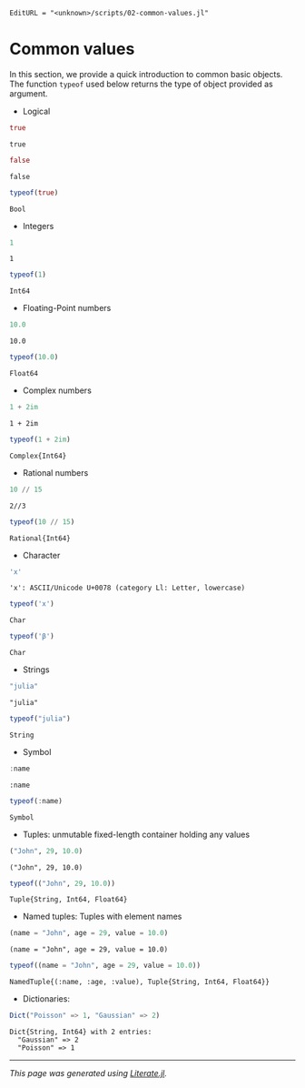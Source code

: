 ```@meta
EditURL = "<unknown>/scripts/02-common-values.jl"
```

# Common values

In this section, we provide a quick introduction to common basic objects. The function
`typeof` used below returns the type of object provided as argument.

- Logical

````julia
true
````

````
true
````

````julia
false
````

````
false
````

````julia
typeof(true)
````

````
Bool
````

- Integers

````julia
1
````

````
1
````

````julia
typeof(1)
````

````
Int64
````

- Floating-Point numbers

````julia
10.0
````

````
10.0
````

````julia
typeof(10.0)
````

````
Float64
````

- Complex numbers

````julia
1 + 2im
````

````
1 + 2im
````

````julia
typeof(1 + 2im)
````

````
Complex{Int64}
````

- Rational numbers

````julia
10 // 15
````

````
2//3
````

````julia
typeof(10 // 15)
````

````
Rational{Int64}
````

- Character

````julia
'x'
````

````
'x': ASCII/Unicode U+0078 (category Ll: Letter, lowercase)
````

````julia
typeof('x')
````

````
Char
````

````julia
typeof('β')
````

````
Char
````

- Strings

````julia
"julia"
````

````
"julia"
````

````julia
typeof("julia")
````

````
String
````

- Symbol

````julia
:name
````

````
:name
````

````julia
typeof(:name)
````

````
Symbol
````

- Tuples: unmutable fixed-length container holding any values

````julia
("John", 29, 10.0)
````

````
("John", 29, 10.0)
````

````julia
typeof(("John", 29, 10.0))
````

````
Tuple{String, Int64, Float64}
````

- Named tuples: Tuples with element names

````julia
(name = "John", age = 29, value = 10.0)
````

````
(name = "John", age = 29, value = 10.0)
````

````julia
typeof((name = "John", age = 29, value = 10.0))
````

````
NamedTuple{(:name, :age, :value), Tuple{String, Int64, Float64}}
````

- Dictionaries:

````julia
Dict("Poisson" => 1, "Gaussian" => 2)
````

````
Dict{String, Int64} with 2 entries:
  "Gaussian" => 2
  "Poisson" => 1
````

---

*This page was generated using [Literate.jl](https://github.com/fredrikekre/Literate.jl).*

